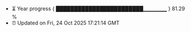 - ⏳ Year progress { ████████████████████████▁▁▁▁▁▁ } 81.29 %
- ⏰ Updated on Fri, 24 Oct 2025 17:21:14 GMT

